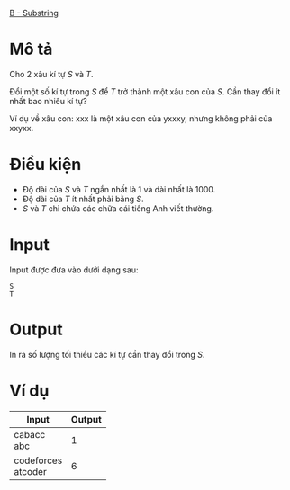 [B - Substring](https://atcoder.jp/contests/abc177/tasks/abc177_b)
# Mô tả
Cho 2 xâu kí tự $S$ và $T$.
  
Đổi một số kí tự trong $S$ để $T$ trở thành một xâu con của $S$. Cần thay đổi ít nhất bao nhiêu kí tự?
  
Ví dụ về xâu con: xxx là một xâu con của yxxxy, nhưng không phải của xxyxx.  
# Điều kiện
* Độ dài của $S$ và $T$ ngắn nhất là 1 và dài nhất là 1000.
* Độ dài của $T$ ít nhất phải bằng $S$.
* $S$ và $T$ chỉ chứa các chữa cái tiếng Anh viết thường.
# Input
Input được đưa vào dưới dạng sau:
```
S
T
```
# Output
In ra số lượng tối thiểu các kí tự cần thay đổi trong $S$.
# Ví dụ
|Input|Output|
|-|-|
|cabacc<br/>abc|1|
|codeforces<br/>atcoder|6|
